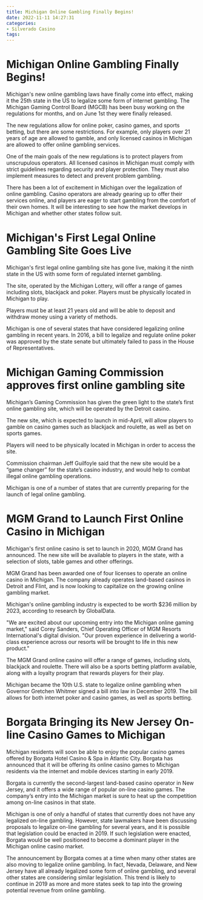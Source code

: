```yaml
---
title: Michigan Online Gambling Finally Begins!
date: 2022-11-11 14:27:31
categories:
- Silverado Casino
tags:
---
```



#  Michigan Online Gambling Finally Begins!

Michigan's new online gambling laws have finally come into effect, making it the 25th state in the US to legalize some form of internet gambling. The Michigan Gaming Control Board (MGCB) has been busy working on the regulations for months, and on June 1st they were finally released.

The new regulations allow for online poker, casino games, and sports betting, but there are some restrictions. For example, only players over 21 years of age are allowed to gamble, and only licensed casinos in Michigan are allowed to offer online gambling services.

One of the main goals of the new regulations is to protect players from unscrupulous operators. All licensed casinos in Michigan must comply with strict guidelines regarding security and player protection. They must also implement measures to detect and prevent problem gambling.

There has been a lot of excitement in Michigan over the legalization of online gambling. Casino operators are already gearing up to offer their services online, and players are eager to start gambling from the comfort of their own homes. It will be interesting to see how the market develops in Michigan and whether other states follow suit.

#  Michigan's First Legal Online Gambling Site Goes Live

Michigan's first legal online gambling site has gone live, making it the ninth state in the US with some form of regulated internet gambling.

The site, operated by the Michigan Lottery, will offer a range of games including slots, blackjack and poker. Players must be physically located in Michigan to play.

Players must be at least 21 years old and will be able to deposit and withdraw money using a variety of methods.

Michigan is one of several states that have considered legalizing online gambling in recent years. In 2016, a bill to legalize and regulate online poker was approved by the state senate but ultimately failed to pass in the House of Representatives.

#  Michigan Gaming Commission approves first online gambling site

Michigan’s Gaming Commission has given the green light to the state’s first online gambling site, which will be operated by the Detroit casino.

The new site, which is expected to launch in mid-April, will allow players to gamble on casino games such as blackjack and roulette, as well as bet on sports games.

Players will need to be physically located in Michigan in order to access the site.

Commission chairman Jeff Guilfoyle said that the new site would be a “game changer” for the state’s casino industry, and would help to combat illegal online gambling operations.

Michigan is one of a number of states that are currently preparing for the launch of legal online gambling.

#  MGM Grand to Launch First Online Casino in Michigan

Michigan's first online casino is set to launch in 2020, MGM Grand has announced. The new site will be available to players in the state, with a selection of slots, table games and other offerings.

MGM Grand has been awarded one of four licenses to operate an online casino in Michigan. The company already operates land-based casinos in Detroit and Flint, and is now looking to capitalize on the growing online gambling market.

Michigan's online gambling industry is expected to be worth $236 million by 2023, according to research by GlobalData.

"We are excited about our upcoming entry into the Michigan online gaming market," said Corey Sanders, Chief Operating Officer of MGM Resorts International's digital division. "Our proven experience in delivering a world-class experience across our resorts will be brought to life in this new product."

The MGM Grand online casino will offer a range of games, including slots, blackjack and roulette. There will also be a sports betting platform available, along with a loyalty program that rewards players for their play.

Michigan became the 10th U.S. state to legalize online gambling when Governor Gretchen Whitmer signed a bill into law in December 2019. The bill allows for both internet poker and casino games, as well as sports betting.

#  Borgata Bringing its New Jersey On-line Casino Games to Michigan

Michigan residents will soon be able to enjoy the popular casino games offered by Borgata Hotel Casino & Spa in Atlantic City. Borgata has announced that it will be offering its online casino games to Michigan residents via the internet and mobile devices starting in early 2019.

Borgata is currently the second-largest land-based casino operator in New Jersey, and it offers a wide range of popular on-line casino games. The company’s entry into the Michigan market is sure to heat up the competition among on-line casinos in that state.

Michigan is one of only a handful of states that currently does not have any legalized on-line gambling. However, state lawmakers have been discussing proposals to legalize on-line gambling for several years, and it is possible that legislation could be enacted in 2019. If such legislation were enacted, Borgata would be well positioned to become a dominant player in the Michigan online casino market.

The announcement by Borgata comes at a time when many other states are also moving to legalize online gambling. In fact, Nevada, Delaware, and New Jersey have all already legalized some form of online gambling, and several other states are considering similar legislation. This trend is likely to continue in 2019 as more and more states seek to tap into the growing potential revenue from online gambling.